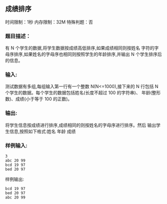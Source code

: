 ## 成绩排序
时间限制：1秒 内存限制：32M 特殊判题：否
### 题目描述：
有 N 个学生的数据,将学生数据按成绩高低排序,如果成绩相同则按姓名
字符的字母序排序,如果姓名的字母序也相同则按照学生的年龄排序,并输出 N
个学生排序后的信息。
### 输入:
测试数据有多组,每组输入第一行有一个整数 N(N<=1000),接下来的 N
行包括 N 个学生的数据。每个学生的数据包括姓名(长度不超过 100 的字符串)、
年龄(整形数)、成绩(小于等于 100 的正数)。
### 输出:
将学生信息按成绩进行排序,成绩相同的则按姓名的字母序进行排序。然后
输出学生信息,按照如下格式:姓名 年龄 成绩
### 样例输入:
```
3
abc 20 99
bcd 19 97
bed 20 97
```
样例输出:

```
bcd 19 97
bed 20 97
abc 20 99
```
